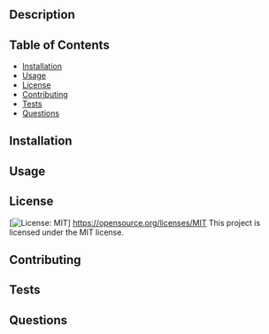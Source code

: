 
# 

## Description


## Table of Contents
- [Installation](#installation)
- [Usage](#usage)
- [License](#license)
- [Contributing](#contributing)
- [Tests](#tests)
- [Questions](#questions)

## Installation


## Usage


## License
[![License: MIT](https://img.shields.io/badge/License-MIT-yellow.svg)]
https://opensource.org/licenses/MIT
This project is licensed under the MIT license.

## Contributing


## Tests




## Questions
